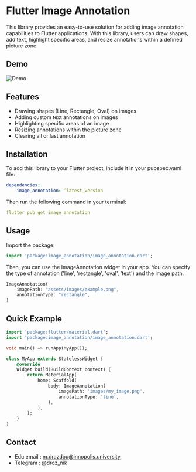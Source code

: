 # Flutter Image Annotation

This library provides an easy-to-use solution for adding image annotation capabilities to Flutter applications. With this library, users can draw shapes, add text, highlight specific areas, and resize annotations within a defined picture zone.

## Demo

![Demo](https://github.com/MikitaDrazdou/image_annotation/blob/af6680b9e751d9ea8515dc8d4e5e87ac2d04a9a2/demo/demo.gif)

## Features
* Drawing shapes (Line, Rectangle, Oval) on images
* Adding custom text annotations on images
* Highlighting specific areas of an image
* Resizing annotations within the picture zone
* Clearing all or last annotation

## Installation

To add this library to your Flutter project, include it in your pubspec.yaml file:

```yaml
dependencies:
    image_annotation: ^latest_version
```
Then run the following command in your terminal:

```yaml
flutter pub get image_annotation
```
## Usage
Import the package:

```dart
import 'package:image_annotation/image_annotation.dart';
```
Then, you can use the ImageAnnotation widget in your app. You can specify the type of annotation ('line', 'rectangle', 'oval', 'text') and the image path.

```dart
ImageAnnotation(
    imagePath: "assets/images/example.png",
    annotationType: "rectangle",
)
```
## Quick Example

```dart
import 'package:flutter/material.dart';
import 'package:image_annotation/image_annotation.dart';

void main() => runApp(MyApp());

class MyApp extends StatelessWidget {
    @override
    Widget build(BuildContext context) {
        return MaterialApp(
            home: Scaffold(
                body: ImageAnnotation(
                    imagePath: 'images/my_image.png',
                    annotationType: 'line',
                ),
            ),
        );
    }
}
```
## Contact

* Edu email : m.drazdou@innopolis.university
* Telegram : @droz_nik